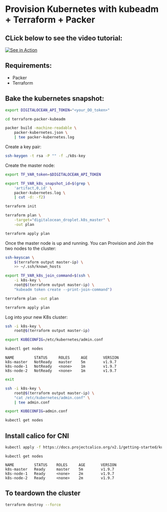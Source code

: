 Provision Kubernetes with kubeadm + Terraform + Packer
=================


## CLick below to see the video tutorial:

[![See in Action](https://lawofattractionsolutions.com/wp-content/uploads/2016/04/action-clapboard.png)](http://www.youtube.com/watch?v=J8RGm0rBAIg "Kubernetes on DO")



## Requirements:


* Packer
* Terraform



## Bake the kubernetes snapshot: 

```bash
export DIGITALOCEAN_API_TOKEN="<your_DO_token>"

cd terraform-packer-kubeadm

packer build -machine-readable \
    packer-kubernetes.json \
    | tee packer-kubernetes.log
```

Create a key pair:

```bash
ssh-keygen -t rsa -P "" -f ./k8s-key
```

Create the master node:

```bash
export TF_VAR_token=$DIGITALOCEAN_API_TOKEN

export TF_VAR_k8s_snapshot_id=$(grep \
    'artifact,0,id' \
    packer-kubernetes.log \
    | cut -d: -f2)

terraform init

terraform plan \
    -target="digitalocean_droplet.k8s_master" \
    -out plan

terraform apply plan
```

Once the master node is up and running. You can Provision and Join the two nodes to the cluster:

```bash
ssh-keyscan \
    $(terraform output master-ip) \
    >> ~/.ssh/known_hosts

export TF_VAR_k8s_join_command=$(ssh \
    -i k8s-key \
    root@$(terraform output master-ip) \
    "kubeadm token create --print-join-command")

terraform plan -out plan

terraform apply plan
```

Log into your new K8s cluster:

```bash
ssh -i k8s-key \
    root@$(terraform output master-ip)

export KUBECONFIG=/etc/kubernetes/admin.conf

kubectl get nodes
```

```
NAME         STATUS     ROLES     AGE       VERSION
k8s-master   NotReady   master    5m        v1.9.7
k8s-node-1   NotReady   <none>    1m        v1.9.7
k8s-node-2   NotReady   <none>    1m        v1.9.7
```

```bash
exit

ssh -i k8s-key \
    root@$(terraform output master-ip) \
    "cat /etc/kubernetes/admin.conf" \
    | tee admin.conf

export KUBECONFIG=admin.conf

kubectl get nodes
```

## Install calico for CNI

```bash
kubectl apply -f https://docs.projectcalico.org/v2.1/getting-started/kubernetes/installation/hosted/kubeadm/1.6/calico.yaml

```
```
kubectl get nodes

NAME         STATUS    ROLES     AGE       VERSION
k8s-master   Ready     master    5m        v1.9.7
k8s-node-1   Ready     <none>    2m        v1.9.7
k8s-node-2   Ready     <none>    2m        v1.9.7
```

## To teardown the cluster

```bash
terraform destroy --force
```

